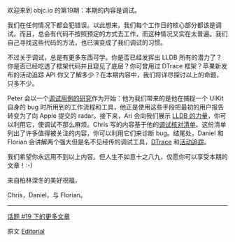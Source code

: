 欢迎来到 objc.io 的第19期：本期的内容是调试。

我们在任何情况下都会犯错误。以此想来，我们每个工作日的核心部分都该是调试。而且，总会有代码不按照预定的方式去工作，而这种情况又实在太普遍。我们自己寻找这些代码的方法，也已演变成了我们调试的习惯。

不过关于调试，总是有更多东西可学。你是否已经发挥出 LLDB 所有的潜力了？你是否已经吃透了框架代码并且窥见了底层？你可曾用过 DTrace 框架？苹果新发布的活动追踪 API 你又了解多少？在本期内容中，我们将详尽探讨以上的命题，只多不少。

Peter 会以一个[调试用例的研究][1]作为开始：他为我们带来的是他在捕捉一个 UIKit 自身的 bug 时所用到的工作流程和工具，他正是使用这些手段把最初的用户报告转变为了向 Apple 提交的 radar。接下来，Ari 会向我们展示 [LLDB 的力量][2]，你可以利用它，使调试不那么麻烦。Chris 写的内容基于他的[调试核对清单][3]。这份清单列出了许多值得被关注的内容，你可以利用它们来诊断 bug。结尾处，Daniel 和 Florian 会讲解两个强大但是名不见经传的调试工具，[DTrace][4] 和[活动追踪][5]。

我们希望你永远用不到以上内容。但人生不如意十之八九，仅愿你可以享受本期的文章！:-)

来自柏林深冬的美好祝福，

Chris，Daniel，与 Florian。

[1]:http://objccn.io/issue-19-1
[2]:http://objccn.io/issue-19-2
[3]:http://objccn.io/issue-19-3
[4]:http://objccn.io/issue-19-4
[5]:http://objccn.io/issue-19-5

---

[话题 #19 下的更多文章](http://www.objccn.io/issue-19)

原文 [Editorial](http://www.objc.io/issue-19/editorial.html)
